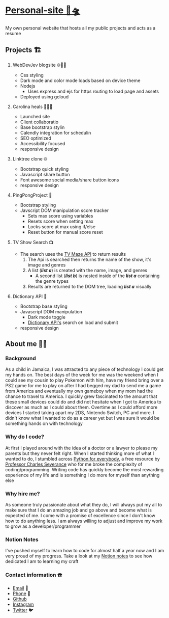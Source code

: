<h1> <a href='https://jevonthompsonx.github.io/WebDevJev/' title='Click to go to website'> Personal-site  🐙🛸 </a> </h1>

My own personal website that hosts all my public projects and acts as a resume  

## Projects  🏗️

1. WebDevJev blogsite 🌐✍🏾

   - Css styling
   - Dark mode and color mode loads based on device theme
   - Nodejs
      - Uses express and ejs for https routing to load page and assets
   - Deployed using gcloud

2. Carolina heals 🧘🏼‍♀️  

   - Launched site
   - Client collaboratio
   - Base bootstrap stylin
   - Calendly integration for schedulin
   - SEO optimized
   - Accessibility focused
   - responsive design  

3. Linktree clone  🌐

   - Bootstrap quick styling
   - Javascript share button
   - Font awesome social media/share button icons
   - responsive design  

4. PingPongProject  🏓  

   - Bootstrap styling  
   - Javscript DOM manipulation score tracker
     - Sets max score using variables
     - Resets score when setting max
     - Locks score at max using if/else
     - Reset button for manual score reset  

5. TV Show Search  📺

   - The search uses the [TV Maze API](https://www.tvmaze.com) to return results  
     1. The Api is searched then returns the name of the show, it's image and genres
     2. A list (***list a***) is created with the name, image, and genres  
         - A second list (***list b***) is nested inside of the ***list a*** containing the genre types
     3. Results are returned to the DOM tree, loading ***list a*** visually

6. Dictionary API  📖

   - Bootstrap base styling
   - Javascript DOM manipulation
     - Dark mode toggle
     - [Dictionary API's](https://dictionaryapi.dev "link to dictionary API's homepage") search on load and submit
   - responsive design  

## About me 👨‍💻

### Background

As a child in Jamaica, I was attracted to any piece of technology I could get my hands on. The best days
of the week for me was the weekend when I could see my cousin to play Pokemon with him, have my friend
bring over a PS2 game for me to play on after I had begged my dad to send me a game from America and
eventually my own gameboy when my mom had the chance to travel to America. I quickly grew fascinated to
the amount that these small devices could do and did not hesitate when I got to America to discover as
much as I could about them. Overtime as I could afford more devices I started taking apart my 2DS,
Nintendo Switch, PC and more. I didn't know what I wanted to do as a career yet but I was sure it would
be something hands on with technology

### Why do I code?

At first I played around with the idea of a doctor or a lawyer to please my parents but they never felt
right. When I started thinking more of what I wanted to do, I stumbled across [Python for everybody](https://www.py4e.com), a free resource by
[Professor Charles Severance](https://www.dr-chuck.com "Link to Professor Severance's personal page") who
for me broke the complexity of coding/programming. Writing code has quickly become the most rewarding
experience of my life and is something I do more for myself than anything else

### Why hire me?

As someone truly passionate about what they do, I will always put my all to make sure that I do an
amazing job and go above and become what is expected of me. I come with a promise of excellence since I
don't know how to do anything less. I am always willing to adjust and improve my work to grow as a
developer/programmer

### Notion Notes

I've pushed myself to learn how to code for almost half a year now and I am very proud of my progress.
Take a look at my [Notion notes](https://jthompsonx.notion.site/5a2c7eccfe684d76b6f1c05ac2767d37?v=86ef74930e3140cb8f4f3cd49d14ef84)  to see
how dedicated I am to learning my craft

### Contact information ☎️

- [Email](webdevjev@gmail.com 'My email: webdevjev@gmail.com')  📧
- [Phone](561-536-8248 'My phone number: 561-536-8248')  📱
- [Github](https://github.com/JevonThompsonx 'Link to my github')  
- [Instagram](https://www.instagram.com/jevonxt/ 'Link to my instagram')  
- [Twitter](https://twitter.com/JevonThompson12 'Link to my twitter')  🐦
